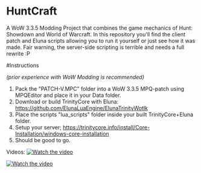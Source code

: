 # HuntCraft
A WoW 3.3.5 Modding Project that combines the game mechanics of Hunt: Showdown and World of Warcraft. In this repository you'll find the client patch and Eluna scripts allowing you to run it yourself or just see how it was made. Fair warning, the server-side scripting is terrible and needs a full rewrite :P

#Instructions 

*(prior experience with WoW Modding is recommended)*

1. Pack the "PATCH-V.MPC" folder into a WoW 3.3.5 MPQ-patch using MPQEditor and place it in your Data folder.
2. Download or build TrinityCore with Eluna: https://github.com/ElunaLuaEngine/ElunaTrinityWotlk
3. Place the scripts "lua_scripts" folder inside your built TrinityCore+Eluna folder.
4. Setup your server; https://trinitycore.info/install/Core-Installation/windows-core-installation
5. Should be good to go.

Videos: 
[![Watch the video](https://img.youtube.com/vi/CvmnAJPkKck/maxresdefault.jpg)](https://youtu.be/CvmnAJPkKck)

[![Watch the video](https://img.youtube.com/vi/I3_1GVudo-I/maxresdefault.jpg)](https://youtu.be/I3_1GVudo-I)
